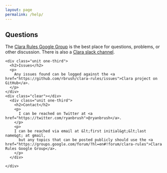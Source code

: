 ```yaml
---
layout: page
permalink: /help/
---
```


<section class="features">
  <div class="grid">
  <div class="unit one-third">
    <h2>Questions</h2>
    <p>
      The <a href="https://groups.google.com/forum/?hl=en#!forum/clara-rules">Clara Rules Google Group</a> is the best place for questions, problems, or other discussion. There is also a <a href="https://clojurians.slack.com/messages/clara/">Clara slack channel</a>.
    </p>
  </div>

    <div class="unit one-third">
      <h2>Issues</h2>
      <p>
        Any issues found can be logged against the <a href="https://github.com/rbrush/clara-rules/issues">Clara project on GitHub</a>.
      </p>
    </div>
    <div class="clear"></div>
      <div class="unit one-third">
        <h2>Contact</h2>
        <p>
          I can be reached on Twitter at <a href="https://twitter.com/ryanbrush">@ryanbrush</a>.
        </p>
        <p>
        I can be reached via email at &lt;first initial&gt;&lt;last name&gt; at gmail,
          but any topics that can be posted publicly should use the <a href="https://groups.google.com/forum/?hl=en#!forum/clara-rules">Clara Rules Google Group</a>.
        </p>
      </div>

    </div>

</section>
